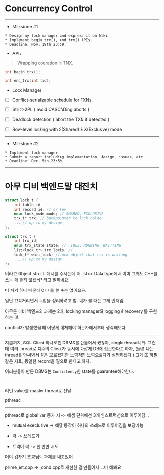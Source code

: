 # Concurrency Control

* * *

* Milestone #1

~~~
* Design my lock manager and express it on Wiki
* Implement begin_trx(), end_trx() APIs.
* Deadline: Nov. 19th 23:59.
~~~

* APIs

> Wrapping operation in TNX.

~~~c
int begin_trx();
~~~

~~~c
int end_trx(int tid);
~~~



* Lock Manager

- [ ] Conflict-serializable schedule for TXNs.
- [ ] Strict-2PL ( avoid CASCADing aborts )
- [ ] Deadlock detection ( abort the TXN if detected )
- [ ] Row-level locking with S(Shared) & X(Exclusive) mode



* * *

* Milestone #2

~~~
* Implement lock manager
* Submit a report including implementation, design, issues, etc.
* Deadline: Dec. 5th 23:59. 
~~~

* * *

# 아무 디비 백엔드말 대잔치

~~~c
struct lock_t {
    int table_id;
    int record_id; // or key
    enum lock_mode mode; // SHARED, EXCLUSIVE
    trx_t* trx; // backpointer to lock holder
    ... // up to my design
};

struct trx_t {
    int trx_id;
    enum trx_state state; //  IDLE, RUNNING, WAITTING
    list<lock_t*> trx_locks; // 
    lock_t* wait_lock; //lock object that trx is waiting
    ... // up to my design
};
~~~

이라고 Object struct. 예시를 주시는데
저 list<> Data type에서 이미 그뤠도 C++를
쓰는 게 좋즤 않겠늬? 라고 말하네요.

머 저거 하나 때문에 C++를 쓸 수는 없어요우.

일단 끄적거리면서 수업을 정리하려고 함.
내가 볼 때는 그게 먼저임.

아무튼 디비 백엔드의 과제는 2개,
locking manager와
logging & recovery
를 구현하는 것.

conflict가 발생했을 때 어떻게 대처해야
하는가에서부터 생각해보자.

* * * 

지금까지,
SQL Client 하나로만 DBMS를 만들어서 썼잖아, single thread니까. 그런데 여러 thread로 다수의 Client가 동시에 가깝게 DB에 접근한다고 하자, (물론 나는 thread를 안써봐서 잘은 모르겠지만 느낌적인 느낌으로다가 설명하겠다.) 그게 또 하필 같은 자료, 동일한 record을 필요로 한다고 하자.

여러분들이 만든 DBMS는
`Consistency`한 state를 guarantee해야한다.

~~~c

~~~~

~~~c

~~~~
리턴 value를 master thread로 전달

pthread_

* * *

pthread로 global var 증가 시
-> 에셈 단위에선 3개 인스트럭션으로 이루어짐
..

* mutual execlusive
-> 해당 동작이 하나의 쓰레드로 이루어짐을 보장가능

* 락
-> 쓰레드가 

* 트라이 락
-> 한 번만 시도



머야 갑자기 조교님이 과제를 내고있어

prime_mt.cpp -> _cond.cpp로 개선한 걸 만들어서 ...머 해봐요

